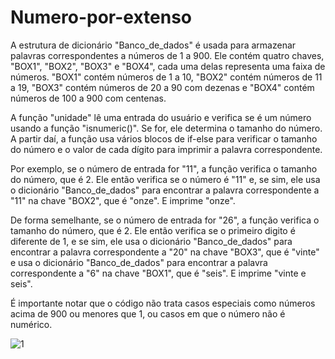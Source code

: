 # Numero-por-extenso

A estrutura de dicionário "Banco_de_dados" é usada para armazenar palavras correspondentes a números de 1 a 900. Ele contém quatro chaves, "BOX1", "BOX2", "BOX3" e "BOX4", cada uma delas representa uma faixa de números. "BOX1" contém números de 1 a 10, "BOX2" contém números de 11 a 19, "BOX3" contém números de 20 a 90 com dezenas e "BOX4" contém números de 100 a 900 com centenas.

A função "unidade" lê uma entrada do usuário e verifica se é um número usando a função "isnumeric()". Se for, ele determina o tamanho do número. A partir daí, a função usa vários blocos de if-else para verificar o tamanho do número e o valor de cada dígito para imprimir a palavra correspondente.

Por exemplo, se o número de entrada for "11", a função verifica o tamanho do número, que é 2. Ele então verifica se o número é "11" e, se sim, ele usa o dicionário "Banco_de_dados" para encontrar a palavra correspondente a "11" na chave "BOX2", que é "onze". E imprime "onze".

De forma semelhante, se o número de entrada for "26", a função verifica o tamanho do número, que é 2. Ele então verifica se o primeiro digito é diferente de 1, e se sim, ele usa o dicionário "Banco_de_dados" para encontrar a palavra correspondente a "20" na chave "BOX3", que é "vinte" e usa o dicionário "Banco_de_dados" para encontrar a palavra correspondente a "6" na chave "BOX1", que é "seis". E imprime "vinte e seis".

É importante notar que o código não trata casos especiais como números acima de 900 ou menores que 1, ou casos em que o número não é numérico.

![1](https://user-images.githubusercontent.com/82175827/144888557-b89e8701-3cbd-4ca0-a846-bc2435767233.PNG)
